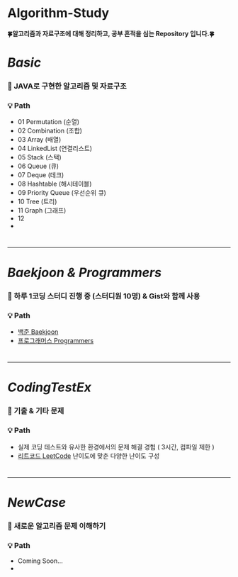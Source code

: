 # Algorithm-Study

**:four_leaf_clover:알고리즘과 자료구조에 대해 정리하고, 공부 흔적을 심는 Repository 입니다.:four_leaf_clover:**
>
#
# _Basic_
### :pushpin: JAVA로 구현한 알고리즘 및 자료구조
### :bulb: Path
* 01 Permutation (순열)
* 02 Combination (조합)
* 03 Array (배열)
* 04 LinkedList (연결리스트)
* 05 Stack (스택)
* 06 Queue (큐)
* 07 Deque (데크)
* 08 Hashtable (해시테이블)
* 09 Priority Queue (우선순위 큐)
* 10 Tree (트리)
* 11 Graph (그래프)
* 12
* 
#

* * *

# _Baekjoon & Programmers_
### :pushpin: 하루 1코딩 스터디 진행 중 (스터디원 10명) & Gist와 함께 사용
### :bulb: Path
* [백준 Baekjoon](https://www.acmicpc.net/)
* [프로그래머스 Programmers](https://programmers.co.kr/)
#
* * *

# _CodingTestEx_
### :pushpin: 기출 & 기타 문제
### :bulb: Path
* 실제 코딩 테스트와 유사한 환경에서의 문제 해결 경험 ( 3시간, 컴파일 제한 ) 
* [리트코드 LeetCode](https://leetcode.com/) 난이도에 맞춘 다양한 난이도 구성
#
* * *

# _NewCase_
### :pushpin: 새로운 알고리즘 문제 이해하기
### :bulb: Path
* Coming Soon...
*